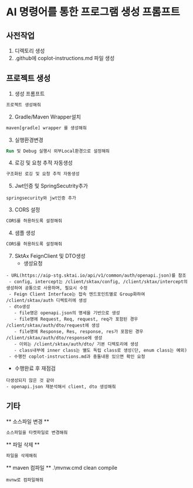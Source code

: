# AI 명령어를 통한 프로그램 생성 프롬프트

## 사전작업 ##
1. 디렉토리 생성
2. .github에 coplot-instructions.md 파일 생성

## 프로젝트 생성 ##
1. 생성 프롬프트
``` ai prompt
프로젝트 생성해줘
```
2. Gradle/Maven Wrapper설치
``` ai prompt
maven[gradle] wrapper 를 생성해줘
```
3. 실행환경변경
``` ai prompt
Run 및 Debug 실행시 외부Local환경으로 설정해줘
```
4. 로깅 및 요청 추적 자동생성
``` ai prompt
구조화된 로깅 및 요청 추적 자동생성
```
5. Jwt인증 및 SpringSecutrity추가
```
springsecurity와 jwt인증 추가
```
3. CORS 설정
``` ai prompt
CORS를 허용하도록 설정해줘
```
4. 샘플 생성
``` ai prompt
CORS를 허용하도록 설정해줘
```
7. SktAx FeignClient 및 DTO생성
   - 생성요청
```
- URL(https://aip-stg.sktai.io/api/v1/common/auth/openapi.json)를 참조 
 - config, intercept는 /client/sktax/config, /client/sktax/intercept의 생성하여 공통으로 사용하며, 필요시 수정
 - Feign Client Interface는 접속 엔드포인트별로 Group화하여 /client/sktax/auth 디렉토리에 생성
 - dto생성
   - file명은 openapi.json의 명세을 기반으로 생성
   - file명에 Request, Req, request, req가 포함된 경우 /client/sktax/auth/dto/request에 생성
   - file명에 Response, Res, response, res가 포함된 경우 /client/sktax/auth/dto/response에 생성
   - 이외는 /client/sktax/auth/dto/ 기본 디렉토리에 생성
   - class내부에 inner class는 별도 독립 class로 생성(단, enum class는 예외)
 - 수행전 coplot-instructions.md과 충돌내용 있으면 확인 요청
```
   - 수행완료 후 재점검
```
다생성되지 않은 것 같아 
- openapi.json 재분석해서 client, dto 생성해줘
```   

## 기타 ##
** 소스파일 변경 **
``` ai prompt
소스파일을 타켓파일로 변경해줘
```
** 파일 삭제 **
``` ai prompt
파일을 삭제해줘
```
** maven 컴파일 **
.\mvnw.cmd clean compile
```
mvnw로 컴파일해줘
```
